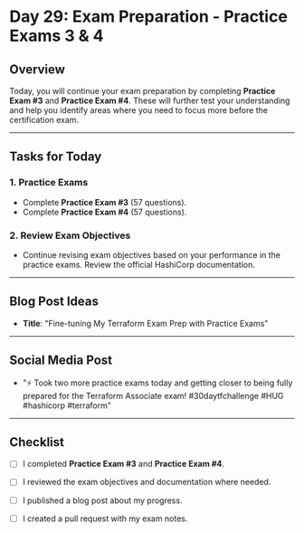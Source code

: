 # Day 29: Exam Preparation - Practice Exams 3 & 4

## Overview

Today, you will continue your exam preparation by completing **Practice Exam #3** and **Practice Exam #4**. These will further test your understanding and help you identify areas where you need to focus more before the certification exam.

---

## Tasks for Today

### 1. **Practice Exams**
   - Complete **Practice Exam #3** (57 questions).
   - Complete **Practice Exam #4** (57 questions).

### 2. **Review Exam Objectives**
   - Continue revising exam objectives based on your performance in the practice exams. Review the official HashiCorp documentation.

---

## Blog Post Ideas
- **Title**: "Fine-tuning My Terraform Exam Prep with Practice Exams"

---

## Social Media Post
- "⚡️ Took two more practice exams today and getting closer to being fully prepared for the Terraform Associate exam! #30daytfchallenge #HUG #hashicorp #terraform"

---

## Checklist
- [ ] I completed **Practice Exam #3** and **Practice Exam #4**.
- [ ] I reviewed the exam objectives and documentation where needed.
- [ ] I published a blog post about my progress.
- [ ] I created a pull request with my exam notes.

